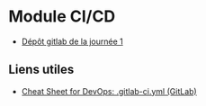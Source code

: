 # Module CI/CD

- [Dépôt gitlab de la journée 1](https://gitlab.com/cdufour1/tp-demo-cicd)

## Liens utiles
- [Cheat Sheet for DevOps: .gitlab-ci.yml (GitLab)](https://medium.com/open-devops-academy/cheat-sheet-for-devops-gitlab-ci-yml-gitlab-2ffbf0c4f7ac)